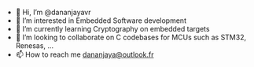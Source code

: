 - 👋 Hi, I’m @dananjayavr
- 👀 I’m interested in Embedded Software development
- 🌱 I’m currently learning Cryptography on embedded targets
- 💞️ I’m looking to collaborate on C codebases for MCUs such as STM32, Renesas, ...
- 📫 How to reach me dananjaya@outlook.fr

<!---
dananjayavr/dananjayavr is a ✨ special ✨ repository because its `README.md` (this file) appears on your GitHub profile.
You can click the Preview link to take a look at your changes.
--->
